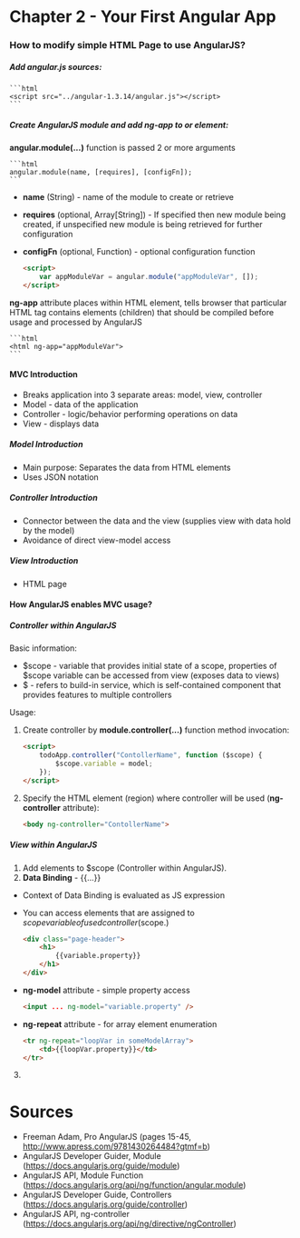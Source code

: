 # Chapter 2 - Your First Angular App

### How to modify simple HTML Page to use AngularJS?

##### Add angular.js sources:

    ```html
    <script src="../angular-1.3.14/angular.js"></script>
    ```

##### Create AngularJS module and add ng-app to <html> or <body> element:

**angular.module(...)** function is passed 2 or more arguments

    ```html
    angular.module(name, [requires], [configFn]);
    ```
 * **name** (String) - name of the module to create or retrieve
 * **requires** (optional, Array[String]) - If specified then new module being created, if unspecified new module is being retrieved for further configuration
 * **configFn** (optional, Function) - optional configuration function

    ```html
    <script>
        var appModuleVar = angular.module("appModuleVar", []);
    </script>
    ```

**ng-app** attribute places within HTML element, tells browser that particular HTML tag contains elements (children) that should be compiled before usage and processed by AngularJS

    ```html
    <html ng-app="appModuleVar">
    ```

#### MVC Introduction
 * Breaks application into 3 separate areas: model, view, controller
 * Model - data of the application
 * Controller - logic/behavior performing operations on data
 * View - displays data
 
##### Model Introduction
 * Main purpose: Separates the data from HTML elements
 * Uses JSON notation
 
##### Controller Introduction
 * Connector between the data and the view (supplies view with data hold by the model)
 * Avoidance of direct view-model access
 
##### View Introduction
 * HTML page

#### How AngularJS enables MVC usage?

##### Controller within AngularJS
Basic information:
 * $scope - variable that provides initial state of a scope, properties of $scope variable can be accessed from view (exposes data to views)
 * $ - refers to build-in service, which is self-contained component that provides features to multiple controllers
 
Usage:

1. Create controller by **module.controller(...)** function method invocation:

    ```html
    <script>
        todoApp.controller("ContollerName", function ($scope) {
            $scope.variable = model;
        });
    </script>
    ```

2. Specify the HTML element (region) where controller will be used (**ng-controller** attribute):

    ```html
    <body ng-controller="ContollerName">
    ```

##### View within AngularJS
1. Add elements to $scope (Controller within AngularJS).
2. **Data Binding** - {{...}}
 * Context of Data Binding is evaluated as JS expression
 * You can access elements that are assigned to $scope variable of used controller ($scope.<variableName>)
 
    ```html
    <div class="page-header">
        <h1>
            {{variable.property}}
        </h1>
    </div>
    ```

 * **ng-model** attribute - simple property access
    ```html
    <input ... ng-model="variable.property" />
    ```

 * **ng-repeat** attribute - for array element enumeration
    ```html
    <tr ng-repeat="loopVar in someModelArray">
        <td>{{loopVar.property}}</td>
    </tr>
    ```

3. 

# Sources
 * Freeman Adam, Pro AngularJS (pages 15-45, http://www.apress.com/9781430264484?gtmf=b)
 * AngularJS Developer Guider, Module (https://docs.angularjs.org/guide/module)
 * AngularJS API, Module Function (https://docs.angularjs.org/api/ng/function/angular.module)
 * AngularJS Developer Guide, Controllers (https://docs.angularjs.org/guide/controller)
 * AngularJS API, ng-controller (https://docs.angularjs.org/api/ng/directive/ngController)
